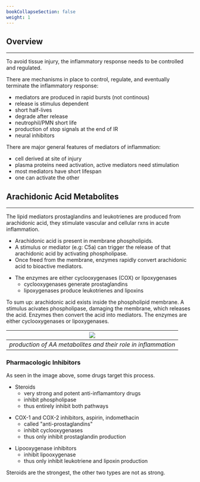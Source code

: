 ```yaml
---
bookCollapseSection: false
weight: 1
---
```


## **Overview**
---

To avoid tissue injury, the inflammatory response needs to be controlled and regulated.

There are mechanisms in place to control, regulate, and eventually terminate the inflammatory response:

* mediators are produced in rapid bursts (not continous)
* release is stimulus dependent
* short half-lives
* degrade after release
* neutrophil/PMN short life
* production of stop signals at the end of IR
* neural inhibitors


There are major general features of mediators of inflammation:

* cell derived at site of injury
* plasma proteins need activation, active mediators need stimulation
* most mediators have short lifespan
* one can activate the other


## **Arachidonic Acid Metabolites**
---

The lipid mediators prostaglandins and leukotrienes are produced from arachidonic acid, they stimulate vascular and cellular rxns in acute inflammation.

* Arachidonic acid is present in membrane phospholipids.
* A stimulus or mediator (e.g: C5a) can trigger the release of that arachidonic acid by activating phospholipase.
* Once freed from the membrane, enzymes rapidly convert arachidonic acid to bioactive mediators.
<!-- -->
* The enzymes are either cyclooxygenases (COX) or lipoxygenases
    * cyclooxygenases generate prostaglandins
    * lipoxygenases produce leukotrienes and lipoxins

To sum up: arachidonic acid exists inside the phospholipid membrane. A stimulus acivates phospholipase, damaging the membrane, which releases the acid. Enzymes then convert the acid into mediators. The enzymes are either cyclooxygenases or lipoxygenases.

|![](https://i.pinimg.com/originals/5f/5e/14/5f5e14d84d9732b609ea162ac56bcfdc.jpg)|
|:--:|
|*production of AA metabolites and their role in inflammation*|

### **Pharmacologic Inhibitors**

As seen in the image above, some drugs target this process.

* Steroids
    * very strong and potent anti-inflamamtory drugs
    * inhibit phospholipase
    * thus entirely inhibit both pathways
<!-- -->
* COX-1 and COX-2 inhibitors, aspirin, indomethacin
    * called "anti-prostaglandins"
    * inhibit cyclooxygenases
    * thus only inhibit prostaglandin production

<!-- -->
* Lipooxygenase inhibitors
    * inhibit lipooxygenase
    * thus only inhibit leukotriene and lipoxin production

Steroids are the strongest, the other two types are not as strong.
